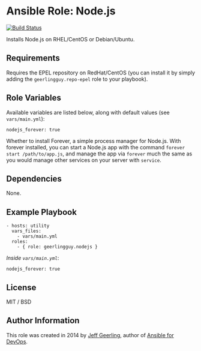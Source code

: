 # Ansible Role: Node.js

[![Build Status](https://travis-ci.org/geerlingguy/ansible-role-nodejs.svg?branch=master)](https://travis-ci.org/geerlingguy/ansible-role-nodejs)

Installs Node.js on RHEL/CentOS or Debian/Ubuntu.

## Requirements

Requires the EPEL repository on RedHat/CentOS (you can install it by simply adding the `geerlingguy.repo-epel` role to your playbook).

## Role Variables

Available variables are listed below, along with default values (see `vars/main.yml`):

    nodejs_forever: true

Whether to install Forever, a simple process manager for Node.js. With forever installed, you can start a Node.js app with the command `forever start /path/to/app.js`, and manage the app via `forever` much the same as you would manage other services on your server with `service`.

## Dependencies

None.

## Example Playbook

    - hosts: utility
      vars_files:
        - vars/main.yml
      roles:
        - { role: geerlingguy.nodejs }

*Inside `vars/main.yml`*:

    nodejs_forever: true

## License

MIT / BSD

## Author Information

This role was created in 2014 by [Jeff Geerling](http://jeffgeerling.com/), author of [Ansible for DevOps](http://ansiblefordevops.com/).
